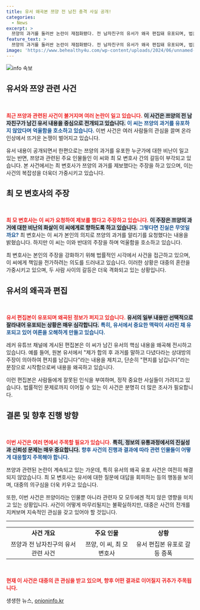 ```yaml
---
title: 유서 왜곡본 쯔양 전 남친 충격 사실 공개!
categories:
  - News
excerpt: >
  쯔양의 과거를 둘러싼 논란이 재점화됐다. 전 남자친구의 유서가 왜곡 편집돼 유포되며, 법률대리인이 책임을 전가하는 상황. 진실은 무엇일까? 오늘 저녁 6시50분, 뉴스룸에서 확인하자!
feature_text: >
  쯔양의 과거를 둘러싼 논란이 재점화됐다. 전 남자친구의 유서가 왜곡 편집돼 유포되며, 법률대리인이 책임을 전가하는 상황. 진실은 무엇일까? 오늘 저녁 6시50분, 뉴스룸에서 확인하자!
image: 'https://www.behealthy4u.com/wp-content/uploads/2024/06/unnamed-file.png'
---
```


<p><img src="https://www.behealthy4u.com/wp-content/uploads/2024/06/unnamed-file.png" alt="info 속보" /></p>

<h2 data-ke-size="size26">유서와 쯔양 관련 사건</h2>

<p data-ke-size="size16">&nbsp;</p>

<p><b><span style="color: #ee2323;">최근 쯔양과 관련된 사건이 불거지며 여러 논란이 일고 있습니다.</span></b> <b><span style="background-color: #21538527;">이 사건은 쯔양의 전 남자친구가 남긴 유서 내용을 중심으로 전개되고 있습니다.</span></b> <b><span style="color: #1a5490;">이 씨는 쯔양의 과거를 유포하지 않았다며 억울함을 호소하고 있습니다.</span></b> 이번 사건은 여러 사람들의 관심을 끌며 온라인상에서 뜨거운 논쟁이 벌어지고 있습니다. </p>

<p>유서 내용이 공개되면서 한편으로는 쯔양의 과거를 유포한 누군가에 대한 비난이 일고 있는 반면, 쯔양과 관련된 주요 인물들인 이 씨와 최 모 변호사 간의 갈등이 부각되고 있습니다. 본 사건에서는 최 변호사가 쯔양의 과거를 제보했다는 주장을 하고 있으며, 이는 사건의 복잡성을 더욱더 가중시키고 있습니다.</p>

<h2 data-ke-size="size26">최 모 변호사의 주장</h2>

<p data-ke-size="size16">&nbsp;</p>

<p><b><span style="color: #ee2323;">최 모 변호사는 이 씨가 요청하여 제보를 했다고 주장하고 있습니다.</span></b> <b><span style="background-color: #21538527;">이 주장은 쯔양의 과거에 대한 비난의 화살이 이 씨에게로 향하도록 하고 있습니다.</span></b> <b><span style="color: #1a5490;">그렇다면 진실은 무엇일까요?</span></b> 최 변호사는 이 씨가 본인의 의지로 쯔양의 과거를 알리기를 요청했다는 내용을 밝혔습니다. 하지만 이 씨는 이와 반대의 주장을 하며 억울함을 호소하고 있습니다.</p>

<p>최 변호사는 본인의 주장을 강화하기 위해 법률적인 시각에서 사건을 접근하고 있으며, 이 씨에게 책임을 전가하려는 의도를 드러내고 있습니다. 이러한 상황은 대중의 혼란을 가중시키고 있으며, 두 사람 사이의 갈등은 더욱 격화되고 있는 상황입니다.</p>

<h2 data-ke-size="size26">유서의 왜곡과 편집</h2>

<p data-ke-size="size16">&nbsp;</p>

<p><b><span style="color: #ee2323;">유서 편집본이 유포되며 왜곡된 정보가 퍼지고 있습니다.</span></b> <b><span style="background-color: #21538527;">유서의 일부 내용만 선택적으로 잘라내어 유포되는 상황은 매우 심각합니다.</span></b> <b><span style="color: #1a5490;">특히, 유서에서 중요한 맥락이 사라진 채 유포되고 있어 여론을 오해하게 만들고 있습니다.</span></b> </p>

<p>레커 유튜브 채널에 게시된 편집본은 이 씨가 남긴 유서의 핵심 내용을 왜곡해 전시하고 있습니다. 예를 들어, 원본 유서에서 "제가 합의 후 과거를 말하고 다녔다라는 상대방의 주장이 의아하여 편지를 남깁니다"라는 내용을 제치고, 단순히 "편지를 남깁니다"라는 문장으로 시작함으로써 내용을 왜곡하고 있습니다.</p>

<p>이런 편집본은 사람들에게 잘못된 인식을 부여하며, 정작 중요한 사실들이 가려지고 있습니다. 법률적인 문제로까지 이어질 수 있는 이 사건은 분명히 더 많은 조사가 필요합니다.</p>

<h2 data-ke-size="size26">결론 및 향후 진행 방향</h2>

<p data-ke-size="size16">&nbsp;</p>

<p><b><span style="color: #ee2323;">이번 사건은 여러 면에서 주목할 필요가 있습니다.</span></b> <b><span style="background-color: #21538527;">특히, 정보의 유통과정에서의 진실성과 신뢰성 문제는 매우 중요합니다.</span></b> <b><span style="color: #1a5490;">향후 사건의 진행과 결과에 따라 관련 인물들이 어떻게 대응할지 주목해야 합니다.</span></b> </p>

<p>쯔양과 관련된 논란이 계속되고 있는 가운데, 특히 유서의 왜곡 유포 사건은 여전히 해결되지 않았습니다. 최 모 변호사는 유서에 대한 질문에 대답을 회피하는 등의 행동을 보이며, 대중의 의구심을 더욱 키우고 있습니다. </p>

<p>또한, 이번 사건은 쯔양이라는 인물뿐 아니라 관련자 모 모두에겐 적지 않은 영향을 미치고 있는 상황입니다. 사건이 어떻게 마무리될지는 불확실하지만, 대중은 사건의 전개를 지켜보며 지속적인 관심을 갖고 있어야 할 것입니다. </p>

<hr>

<table style="width: 100%;">
<tr>
<td style="text-align: center; height: 17px;"><b>사건 개요</b></td>
<td style="text-align: center; height: 17px;"><b>주요 인물</b></td>
<td style="text-align: center; height: 17px;"><b>상황</b></td>
</tr>
<tr>
<td style="text-align: center; height: 17px;">쯔양과 전 남자친구의 유서 관련 사건</td>
<td style="text-align: center; height: 17px;">쯔양, 이 씨, 최 모 변호사</td>
<td style="text-align: center; height: 17px;">유서 편집본 유포로 갈등 증폭</td>
</tr>
</table> 

<p data-ke-size="size16">&nbsp;</p> 

<p><b><span style="color: #ee2323;">현재 이 사건은 대중의 큰 관심을 받고 있으며, 향후 어떤 결과로 이어질지 귀추가 주목됩니다.</span></b></p>
생생한 뉴스, <a href="https://onioninfo.kr" rel="dofollow">onioninfo.kr</a>


